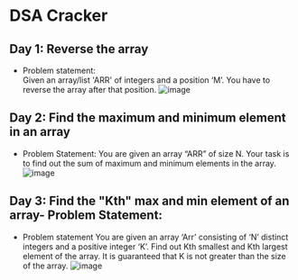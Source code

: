 # DSA Cracker

## Day 1: Reverse the array <br>
- Problem statement: <br>
Given an array/list 'ARR' of integers and a position ‘M’. You have to reverse the array after that position.
![image](https://github.com/user-attachments/assets/1de2e904-85e5-4bd4-b2bd-106ea26a692c)

## Day 2: Find the maximum and minimum element in an array
- Problem Statement:
You are given an array “ARR” of size N. Your task is to find out the sum of maximum and minimum elements in the array.
![image](https://github.com/user-attachments/assets/d3bdddc1-e8ed-4f6e-a1a4-81e5a57890d8)

## Day 3: Find the "Kth" max and min element of an array- Problem Statement:
- Problem statement
You are given an array ‘Arr’ consisting of ‘N’ distinct integers and a positive integer ‘K’. Find out Kth smallest and Kth largest element of the array. It is guaranteed that K is not greater than the size of the array.
![image](https://github.com/user-attachments/assets/beea4370-580c-447c-b66c-7cb227edf29b)

